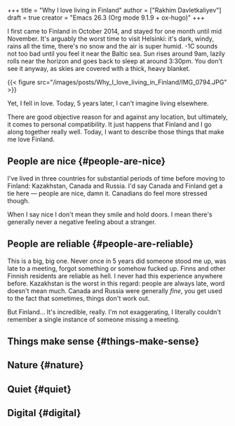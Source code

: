 +++
title = "Why I love living in Finland"
author = ["Rakhim Davletkaliyev"]
draft = true
creator = "Emacs 26.3 (Org mode 9.1.9 + ox-hugo)"
+++

I first came to Finland in October 2014, and stayed for one month until mid November. It's arguably the worst time to visit Helsinki: it's dark, windy, rains all the time, there's no snow and the air is super humid. -1C sounds not too bad until you feel it near the Baltic sea. Sun rises around 9am, lazily rolls near the horizon and goes back to sleep at around 3:30pm. You don't see it anyway, as skies are covered with a thick, heavy blanket.

{{< figure src="/images/posts/Why_I_love_living_in_Finland/IMG_0794.JPG" >}}

Yet, I fell in love. Today, 5 years later, I can't imagine living elsewhere.

There are good objective reason for and against any location, but ultimately, it comes to personal compatibility. It just happens that Finland and I go along together really well. Today, I want to describe those things that make me love Finland.


## People are nice {#people-are-nice}

I've lived in three countries for substantial periods of time before moving to Finland: Kazakhstan, Canada and Russia. I'd say Canada and Finland get a tie here — people are nice, damn it. Canadians do feel more stressed though.

When I say nice I don't mean they smile and hold doors. I mean there's generally never a negative feeling about a stranger.


## People are reliable {#people-are-reliable}

This is a big, big one. Never once in 5 years did someone stood me up, was late to a meeting, forgot something or somehow fucked up. Finns and other Finnish residents are reliable as hell. I never had this experience anywhere before. Kazakhstan is the worst in this regard: people are always late, word doesn't mean much. Canada and Russia were generally _fine_, you get used to the fact that sometimes, things don't work out.

But Finland... It's incredible, really. I'm not exaggerating, I literally couldn't remember a single instance of someone missing a meeting.


## Things make sense {#things-make-sense}


## Nature {#nature}


## Quiet {#quiet}


## Digital {#digital}
